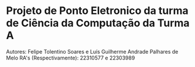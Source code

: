 # Projeto de Ponto Eletronico da turma de Ciência da Computação da Turma A
Autores: Felipe Tolentino Soares e Luís Guilherme Andrade Palhares de Melo
RA's (Respectivamente): 22310577 e 22303989